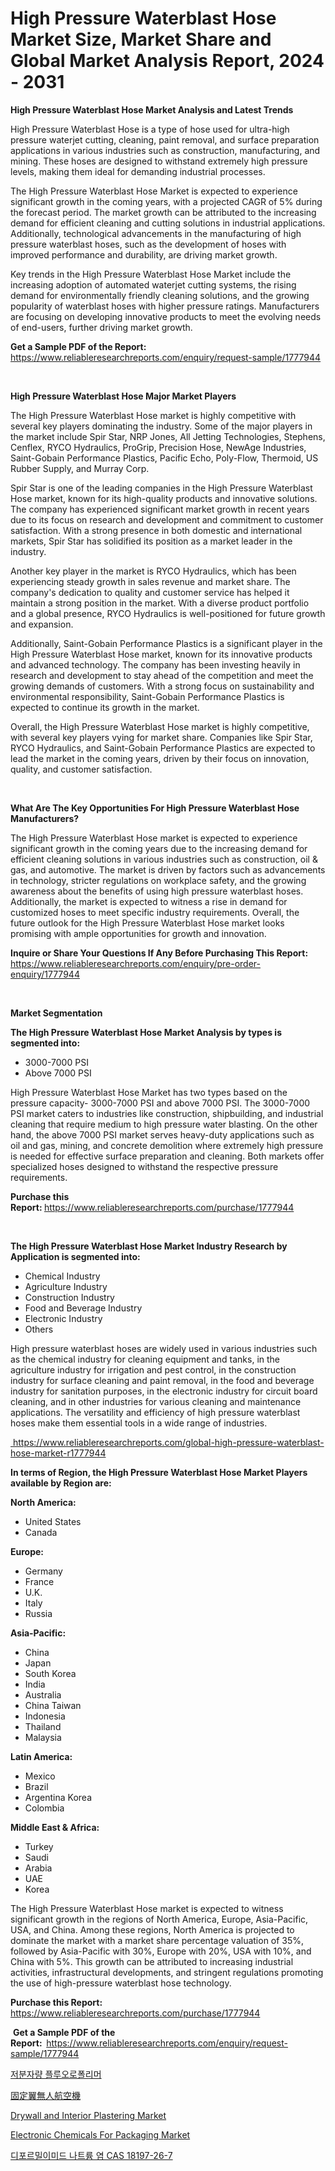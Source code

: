 <p><h1>High Pressure Waterblast Hose Market Size, Market Share and Global Market Analysis Report, 2024 - 2031</h1></p><p><strong>High Pressure Waterblast Hose Market Analysis and Latest Trends</strong></p>
<p><p>High Pressure Waterblast Hose is a type of hose used for ultra-high pressure waterjet cutting, cleaning, paint removal, and surface preparation applications in various industries such as construction, manufacturing, and mining. These hoses are designed to withstand extremely high pressure levels, making them ideal for demanding industrial processes.</p><p>The High Pressure Waterblast Hose Market is expected to experience significant growth in the coming years, with a projected CAGR of 5% during the forecast period. The market growth can be attributed to the increasing demand for efficient cleaning and cutting solutions in industrial applications. Additionally, technological advancements in the manufacturing of high pressure waterblast hoses, such as the development of hoses with improved performance and durability, are driving market growth.</p><p>Key trends in the High Pressure Waterblast Hose Market include the increasing adoption of automated waterjet cutting systems, the rising demand for environmentally friendly cleaning solutions, and the growing popularity of waterblast hoses with higher pressure ratings. Manufacturers are focusing on developing innovative products to meet the evolving needs of end-users, further driving market growth.</p></p>
<p><strong>Get a Sample PDF of the Report:&nbsp;</strong> <a href="https://www.reliableresearchreports.com/enquiry/request-sample/1777944">https://www.reliableresearchreports.com/enquiry/request-sample/1777944</a></p>
<p>&nbsp;</p>
<p><strong>High Pressure Waterblast Hose Major Market Players</strong></p>
<p><p>The High Pressure Waterblast Hose market is highly competitive with several key players dominating the industry. Some of the major players in the market include Spir Star, NRP Jones, All Jetting Technologies, Stephens, Cenflex, RYCO Hydraulics, ProGrip, Precision Hose, NewAge Industries, Saint-Gobain Performance Plastics, Pacific Echo, Poly-Flow, Thermoid, US Rubber Supply, and Murray Corp.</p><p>Spir Star is one of the leading companies in the High Pressure Waterblast Hose market, known for its high-quality products and innovative solutions. The company has experienced significant market growth in recent years due to its focus on research and development and commitment to customer satisfaction. With a strong presence in both domestic and international markets, Spir Star has solidified its position as a market leader in the industry.</p><p>Another key player in the market is RYCO Hydraulics, which has been experiencing steady growth in sales revenue and market share. The company's dedication to quality and customer service has helped it maintain a strong position in the market. With a diverse product portfolio and a global presence, RYCO Hydraulics is well-positioned for future growth and expansion.</p><p>Additionally, Saint-Gobain Performance Plastics is a significant player in the High Pressure Waterblast Hose market, known for its innovative products and advanced technology. The company has been investing heavily in research and development to stay ahead of the competition and meet the growing demands of customers. With a strong focus on sustainability and environmental responsibility, Saint-Gobain Performance Plastics is expected to continue its growth in the market.</p><p>Overall, the High Pressure Waterblast Hose market is highly competitive, with several key players vying for market share. Companies like Spir Star, RYCO Hydraulics, and Saint-Gobain Performance Plastics are expected to lead the market in the coming years, driven by their focus on innovation, quality, and customer satisfaction.</p></p>
<p>&nbsp;</p>
<p><strong>What Are The Key Opportunities For High Pressure Waterblast Hose Manufacturers?</strong></p>
<p><p>The High Pressure Waterblast Hose market is expected to experience significant growth in the coming years due to the increasing demand for efficient cleaning solutions in various industries such as construction, oil & gas, and automotive. The market is driven by factors such as advancements in technology, stricter regulations on workplace safety, and the growing awareness about the benefits of using high pressure waterblast hoses. Additionally, the market is expected to witness a rise in demand for customized hoses to meet specific industry requirements. Overall, the future outlook for the High Pressure Waterblast Hose market looks promising with ample opportunities for growth and innovation.</p></p>
<p><strong>Inquire or Share Your Questions If Any Before Purchasing This Report:</strong> <a href="https://www.reliableresearchreports.com/enquiry/pre-order-enquiry/1777944">https://www.reliableresearchreports.com/enquiry/pre-order-enquiry/1777944</a></p>
<p>&nbsp;</p>
<p><strong>Market Segmentation</strong></p>
<p><strong>The High Pressure Waterblast Hose Market Analysis by types is segmented into:</strong></p>
<p><ul><li>3000-7000 PSI</li><li>Above 7000 PSI</li></ul></p>
<p><p>High Pressure Waterblast Hose Market has two types based on the pressure capacity- 3000-7000 PSI and above 7000 PSI. The 3000-7000 PSI market caters to industries like construction, shipbuilding, and industrial cleaning that require medium to high pressure water blasting. On the other hand, the above 7000 PSI market serves heavy-duty applications such as oil and gas, mining, and concrete demolition where extremely high pressure is needed for effective surface preparation and cleaning. Both markets offer specialized hoses designed to withstand the respective pressure requirements.</p></p>
<p><strong>Purchase this Report:&nbsp;</strong><a href="https://www.reliableresearchreports.com/purchase/1777944">https://www.reliableresearchreports.com/purchase/1777944</a></p>
<p>&nbsp;</p>
<p><strong>The High Pressure Waterblast Hose Market Industry Research by Application is segmented into:</strong></p>
<p><ul><li>Chemical Industry</li><li>Agriculture Industry</li><li>Construction Industry</li><li>Food and Beverage Industry</li><li>Electronic Industry</li><li>Others</li></ul></p>
<p><p>High pressure waterblast hoses are widely used in various industries such as the chemical industry for cleaning equipment and tanks, in the agriculture industry for irrigation and pest control, in the construction industry for surface cleaning and paint removal, in the food and beverage industry for sanitation purposes, in the electronic industry for circuit board cleaning, and in other industries for various cleaning and maintenance applications. The versatility and efficiency of high pressure waterblast hoses make them essential tools in a wide range of industries.</p></p>
<p><a href="https://www.reliableresearchreports.com/global-high-pressure-waterblast-hose-market-r1777944">&nbsp;https://www.reliableresearchreports.com/global-high-pressure-waterblast-hose-market-r1777944</a></p>
<p><strong>In terms of Region, the High Pressure Waterblast Hose Market Players available by Region are:</strong></p>
<p>
    <p> <strong> North America: </strong>
        <ul>
            <li>United States</li>
            <li>Canada</li>
        </ul>
        </p> 
    <p> <strong> Europe: </strong>
        <ul>
            <li>Germany</li>
            <li>France</li>
            <li>U.K.</li>
            <li>Italy</li>
            <li>Russia</li>
        </ul>
        </p> 
    <p> <strong> Asia-Pacific: </strong>
        <ul>
            <li>China</li>
            <li>Japan</li>
            <li>South Korea</li>
            <li>India</li>
            <li>Australia</li>
            <li>China Taiwan</li>
            <li>Indonesia</li>
            <li>Thailand</li>
            <li>Malaysia</li>
        </ul>
        </p> 
    <p> <strong> Latin America: </strong>
        <ul>
            <li>Mexico</li>
            <li>Brazil</li>
            <li>Argentina Korea</li>
            <li>Colombia</li>
        </ul>
        </p> 
    <p> <strong> Middle East & Africa: </strong>
        <ul>
            <li>Turkey</li>
            <li>Saudi</li>
            <li>Arabia</li>
            <li>UAE</li>
            <li>Korea</li>
        </ul>
    </p>
    </p>
<p><p>The High Pressure Waterblast Hose market is expected to witness significant growth in the regions of North America, Europe, Asia-Pacific, USA, and China. Among these regions, North America is projected to dominate the market with a market share percentage valuation of 35%, followed by Asia-Pacific with 30%, Europe with 20%, USA with 10%, and China with 5%. This growth can be attributed to increasing industrial activities, infrastructural developments, and stringent regulations promoting the use of high-pressure waterblast hose technology.</p></p>
<p><strong>Purchase this Report: </strong><a href="https://www.reliableresearchreports.com/purchase/1777944">https://www.reliableresearchreports.com/purchase/1777944</a></p>
<p>&nbsp;<strong>Get a Sample PDF of the Report:&nbsp;&nbsp;</strong><a href="https://www.reliableresearchreports.com/enquiry/request-sample/1777944">https://www.reliableresearchreports.com/enquiry/request-sample/1777944</a></p>
<p><strong></strong></p>
<p><p><a href="https://github.com/TrevorKruvalis5678/Market-Research-Report-List-2/blob/main/6753129143116.md">저분자량 플루오로폴리머</a></p><p><a href="https://github.com/LizaHeller2023/Market-Research-Report-List-1/blob/main/9097509137549.md">固定翼無人航空機</a></p><p><a href="https://github.com/Gilanghao0/Market-Research-Report-List-1/blob/main/drywall-and-interior-plastering-market.md">Drywall and Interior Plastering Market</a></p><p><a href="https://github.com/YashRP12/Market-Research-Report-List-5/blob/main/electronic-chemicals-for-packaging-market.md">Electronic Chemicals For Packaging Market</a></p><p><a href="https://github.com/joannescott9078/Market-Research-Report-List-1/blob/main/2682150143117.md">디포르밀이미드 나트륨 염 CAS 18197-26-7</a></p></p>